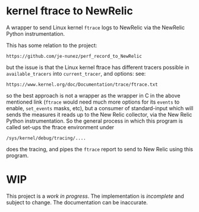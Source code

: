# kernel ftrace to NewRelic

A wrapper to send Linux kernel `ftrace` logs to NewRelic via the
NewRelic Python instrumentation.

This has some relation to the project:

    https://github.com/je-nunez/perf_record_to_NewRelic

but the issue is that the Linux kernel ftrace has different tracers possible
in `available_tracers` into `current_tracer`, and options: see:

    https://www.kernel.org/doc/Documentation/trace/ftrace.txt

so the best approach is not a wrapper as the wrapper in C in the above
mentioned link (`ftrace` would need much more options for its `events` to
enable, `set_events` masks, etc), but a consumer of standard-input which will
sends the measures it reads up to the New Relic collector, via the New Relic
Python instrumentation. So the general process in which this program is called
set-ups the ftrace environment under

    /sys/kernel/debug/tracing/....

does the tracing, and pipes the `ftrace` report to send to New Relic using
this program.

# WIP

This project is a *work in progress*. The implementation is *incomplete* and subject to change. The documentation can be inaccurate.


